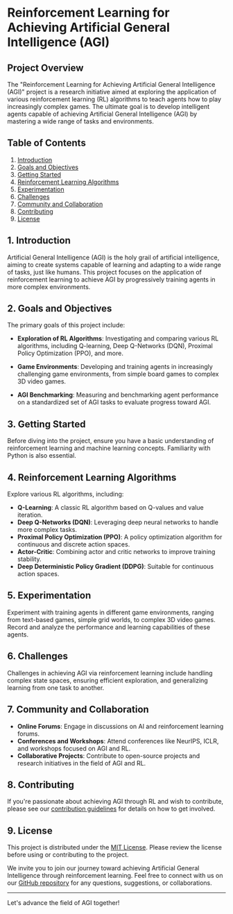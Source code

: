 # Reinforcement Learning for Achieving Artificial General Intelligence (AGI)

## Project Overview

The "Reinforcement Learning for Achieving Artificial General Intelligence (AGI)" project is a research initiative aimed at exploring the application of various reinforcement learning (RL) algorithms to teach agents how to play increasingly complex games. The ultimate goal is to develop intelligent agents capable of achieving Artificial General Intelligence (AGI) by mastering a wide range of tasks and environments.

## Table of Contents

1. [Introduction](#introduction)
2. [Goals and Objectives](#goals-and-objectives)
3. [Getting Started](#getting-started)
4. [Reinforcement Learning Algorithms](#reinforcement-learning-algorithms)
5. [Experimentation](#experimentation)
6. [Challenges](#challenges)
7. [Community and Collaboration](#community-and-collaboration)
8. [Contributing](#contributing)
9. [License](#license)

## 1. Introduction <a name="introduction"></a>

Artificial General Intelligence (AGI) is the holy grail of artificial intelligence, aiming to create systems capable of learning and adapting to a wide range of tasks, just like humans. This project focuses on the application of reinforcement learning to achieve AGI by progressively training agents in more complex environments.

## 2. Goals and Objectives <a name="goals-and-objectives"></a>

The primary goals of this project include:

- **Exploration of RL Algorithms**: Investigating and comparing various RL algorithms, including Q-learning, Deep Q-Networks (DQN), Proximal Policy Optimization (PPO), and more.

- **Game Environments**: Developing and training agents in increasingly challenging game environments, from simple board games to complex 3D video games.

- **AGI Benchmarking**: Measuring and benchmarking agent performance on a standardized set of AGI tasks to evaluate progress toward AGI.

## 3. Getting Started <a name="getting-started"></a>

Before diving into the project, ensure you have a basic understanding of reinforcement learning and machine learning concepts. Familiarity with Python is also essential.

## 4. Reinforcement Learning Algorithms <a name="reinforcement-learning-algorithms"></a>

Explore various RL algorithms, including:

- **Q-Learning**: A classic RL algorithm based on Q-values and value iteration.
- **Deep Q-Networks (DQN)**: Leveraging deep neural networks to handle more complex tasks.
- **Proximal Policy Optimization (PPO)**: A policy optimization algorithm for continuous and discrete action spaces.
- **Actor-Critic**: Combining actor and critic networks to improve training stability.
- **Deep Deterministic Policy Gradient (DDPG)**: Suitable for continuous action spaces.

## 5. Experimentation <a name="experimentation"></a>

Experiment with training agents in different game environments, ranging from text-based games, simple grid worlds, to complex 3D video games. Record and analyze the performance and learning capabilities of these agents.

## 6. Challenges <a name="challenges"></a>

Challenges in achieving AGI via reinforcement learning include handling complex state spaces, ensuring efficient exploration, and generalizing learning from one task to another.

## 7. Community and Collaboration <a name="community-and-collaboration"></a>

- **Online Forums**: Engage in discussions on AI and reinforcement learning forums.
- **Conferences and Workshops**: Attend conferences like NeurIPS, ICLR, and workshops focused on AGI and RL.
- **Collaborative Projects**: Contribute to open-source projects and research initiatives in the field of AGI and RL.

## 8. Contributing <a name="contributing"></a>

If you're passionate about achieving AGI through RL and wish to contribute, please see our [contribution guidelines](CONTRIBUTING.md) for details on how to get involved.

## 9. License <a name="license"></a>

This project is distributed under the [MIT License](LICENSE.md). Please review the license before using or contributing to the project.

We invite you to join our journey toward achieving Artificial General Intelligence through reinforcement learning. Feel free to connect with us on our [GitHub repository](https://github.com/yourusername/agi-rl-project) for any questions, suggestions, or collaborations.

---

Let's advance the field of AGI together!
